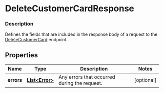 
# DeleteCustomerCardResponse

### Description

Defines the fields that are included in the response body of a request to the [DeleteCustomerCard](#endpoint-deletecustomercard) endpoint.

## Properties
Name | Type | Description | Notes
------------ | ------------- | ------------- | -------------
**errors** | [**List&lt;Error&gt;**](Error.md) | Any errors that occurred during the request. |  [optional]



